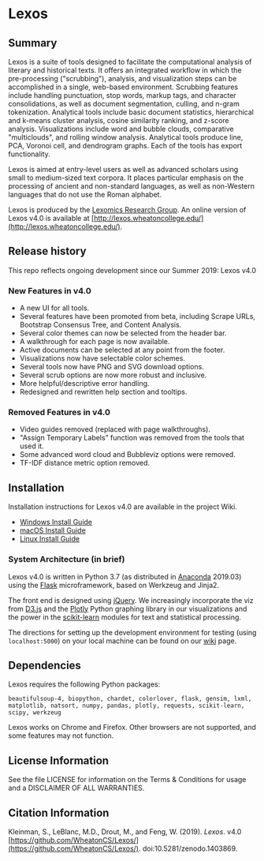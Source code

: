 # Lexos

<!--
[![Build status](https://ci.appveyor.com/api/projects/status/vqyfuqr15gfqj544/branch/master?svg=true)](https://ci.appveyor.com/project/chantisnake/lexos/branch/master)
[![Build Status](https://travis-ci.com/WheatonCS/Lexos.svg?branch=master)](https://travis-ci.com/WheatonCS/Lexos)
[![JavaScript Style Guide](https://img.shields.io/badge/code_style-standard-brightgreen.svg)](https://standardjs.com)
[![DOI](https://zenodo.org/badge/10040275.svg)](https://zenodo.org/record/1403869#.W4LuCRgpA5k)
-->

## Summary

Lexos is a suite of tools designed to facilitate the computational analysis of literary and historical texts. It offers an integrated workflow in which the pre-processing ("scrubbing"), analysis, and visualization steps can be accomplished in a single, web-based environment. Scrubbing features include handling punctuation, stop words, markup tags, and character consolidations, as well as document segmentation, culling, and n-gram tokenization. Analytical tools include basic document statistics, hierarchical and k-means cluster analysis, cosine similarity ranking, and z-score analysis. Visualizations include word and bubble clouds, comparative "multiclouds", and rolling window analysis. Analytical tools produce line, PCA, Voronoi cell, and dendrogram graphs. Each of the tools has export functionality.

Lexos is aimed at entry-level users as well as advanced scholars using small to medium-sized text corpora. It places particular emphasis on the processing of ancient and non-standard languages, as well as non-Western languages that do not use the Roman alphabet.

Lexos is produced by the [Lexomics Research Group](http://lexomics.wheatoncollege.edu). An online version of Lexos v4.0 is available at [http://lexos.wheatoncollege.edu/](http://lexos.wheatoncollege.edu/).

## Release history

This repo reflects ongoing development since our Summer 2019: Lexos v4.0

### New Features in v4.0

- A new UI for all tools.
- Several features have been promoted from beta, including Scrape URLs, Bootstrap Consensus Tree, and Content Analysis.
- Several color themes can now be selected from the header bar.
- A walkthrough for each page is now available.
- Active documents can be selected at any point from the footer.
- Visualizations now have selectable color schemes.
- Several tools now have PNG and SVG download options.
- Several scrub options are now more robust and inclusive.
- More helpful/descriptive error handling.
- Redesigned and rewritten help section and tooltips.

### Removed Features in v4.0

- Video guides removed (replaced with page walkthroughs).
- "Assign Temporary Labels" function was removed from the tools that used it.
- Some advanced word cloud and Bubbleviz options were removed.
- TF-IDF distance metric option removed.

## Installation

Installation instructions for Lexos v4.0 are available in the project Wiki.

- [Windows Install Guide](https://github.com/WheatonCS/Lexos/wiki/Windows-Install-Guide)
- [macOS Install Guide](https://github.com/WheatonCS/Lexos/wiki/macOS-Install-Guide)
- [Linux Install Guide](https://github.com/WheatonCS/Lexos/wiki/Linux-Install-Guide)

### System Architecture (in brief)

Lexos v4.0 is written in Python 3.7 (as distributed in [Anaconda](https://www.continuum.io/downloads) 2019.03) using the
[Flask](http://flask.pocoo.org/) microframework, based on Werkzeug and Jinja2.

The front end is designed using [jQuery](https://jquery.com/). We increasingly incorporate the viz from
[D3.js](http://d3js.org/) and the [Plotly](https://plot.ly/python/) Python graphing library in our visualizations and the power in the
[scikit-learn](http://scikit-learn.org/stable/) modules for text and statistical processing.

The directions for setting up the development environment for testing (using `localhost:5000`) on your local machine can be found on our [wiki](https://github.com/WheatonCS/Lexos/wiki) page.

## Dependencies

Lexos requires the following Python packages:

`beautifulsoup-4, biopython, chardet, colorlover, flask, gensim, lxml, matplotlib, natsort, numpy, pandas, plotly, requests, scikit-learn, scipy, werkzeug`

Lexos works on Chrome and Firefox. Other browsers are not supported, and some features may not function.

## License Information

See the file LICENSE for information on the
Terms & Conditions for usage and a DISCLAIMER OF ALL WARRANTIES.

## Citation Information

Kleinman, S., LeBlanc, M.D., Drout, M., and Feng, W. (2019). _Lexos_. v4.0 [https://github.com/WheatonCS/Lexos/](https://github.com/WheatonCS/Lexos/).
doi:10.5281/zenodo.1403869.
